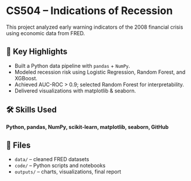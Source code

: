 # CS504 – Indications of Recession

This project analyzed early warning indicators of the 2008 financial crisis using economic data from FRED.

## 📌 Key Highlights
- Built a Python data pipeline with `pandas` + `NumPy`.
- Modeled recession risk using Logistic Regression, Random Forest, and XGBoost.
- Achieved AUC-ROC > 0.9; selected Random Forest for interpretability.
- Delivered visualizations with matplotlib & seaborn.

## 🛠️ Skills Used
**Python, pandas, NumPy, scikit-learn, matplotlib, seaborn, GitHub**

## 📎 Files
- `data/` – cleaned FRED datasets  
- `code/` – Python scripts and notebooks  
- `outputs/` – charts, visualizations, final report
